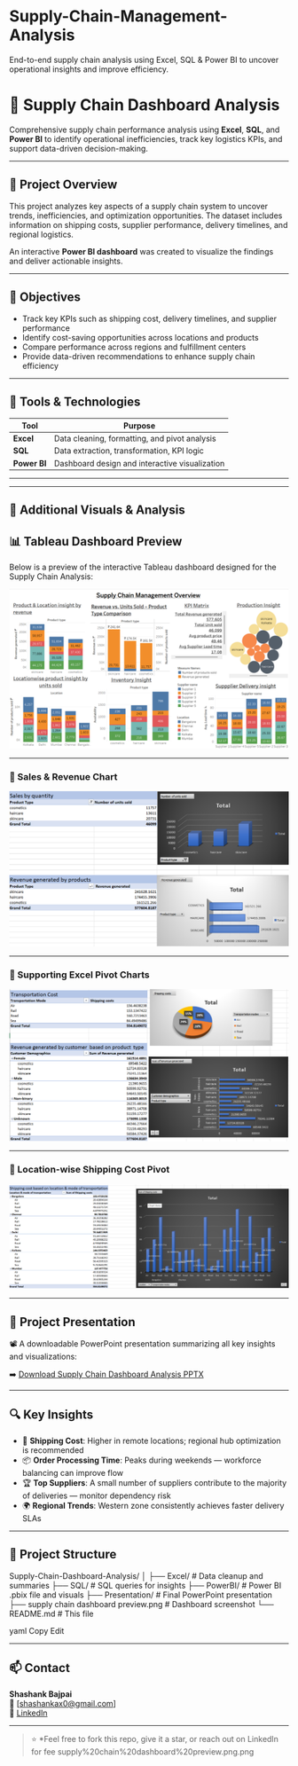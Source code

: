 # Supply-Chain-Management-Analysis
End-to-end supply chain analysis using Excel, SQL &amp; Power BI to uncover operational insights and improve efficiency.
# 🚚 Supply Chain Dashboard Analysis

Comprehensive supply chain performance analysis using **Excel**, **SQL**, and **Power BI** to identify operational inefficiencies, track key logistics KPIs, and support data-driven decision-making.

---

## 📌 Project Overview

This project analyzes key aspects of a supply chain system to uncover trends, inefficiencies, and optimization opportunities. The dataset includes information on shipping costs, supplier performance, delivery timelines, and regional logistics.

An interactive **Power BI dashboard** was created to visualize the findings and deliver actionable insights.

---

## 🎯 Objectives

- Track key KPIs such as shipping cost, delivery timelines, and supplier performance  
- Identify cost-saving opportunities across locations and products  
- Compare performance across regions and fulfillment centers  
- Provide data-driven recommendations to enhance supply chain efficiency  

---

## 🧰 Tools & Technologies

| Tool        | Purpose                                      |
|-------------|----------------------------------------------|
| **Excel**   | Data cleaning, formatting, and pivot analysis |
| **SQL**     | Data extraction, transformation, KPI logic   |
| **Power BI**| Dashboard design and interactive visualization |

---

---

## 📸 Additional Visuals & Analysis

<!-- ![Supply Chain Dashboard](Supply_Chain_Dashboard_preview.png) -->
## 📊 Tableau Dashboard Preview

Below is a preview of the interactive Tableau dashboard designed for the Supply Chain Analysis:

![Supply Chain Tableau Dashboard](Supplychain_dashboard_tableau.png)




---

### 📍 Sales & Revenue Chart
![Sales and Revenue](Sales&revenue_chart.png)

---

### 📍 Supporting Excel Pivot Charts
![Supporting Pivot Charts](Supporting_pivotcharts.png)

---

### 📍 Location-wise Shipping Cost Pivot
![Shipping Cost Pivot](Locationwise_shippingcost_pivot.png)

---

## 📂 Project Presentation

📽️ A downloadable PowerPoint presentation summarizing all key insights and visualizations:

➡️ [Download Supply Chain Dashboard Analysis PPTX](Supply_chain_Dashboar_Analysis.pptx)


---

## 🔍 Key Insights

- 🚚 **Shipping Cost**: Higher in remote locations; regional hub optimization is recommended  
- 📦 **Order Processing Time**: Peaks during weekends — workforce balancing can improve flow  
- 🏆 **Top Suppliers**: A small number of suppliers contribute to the majority of deliveries — monitor dependency risk  
- 🌍 **Regional Trends**: Western zone consistently achieves faster delivery SLAs  

---

## 📂 Project Structure

Supply-Chain-Dashboard-Analysis/
│
├── Excel/ # Data cleanup and summaries
├── SQL/ # SQL queries for insights
├── PowerBI/ # Power BI .pbix file and visuals
├── Presentation/ # Final PowerPoint presentation
├── supply chain dashboard preview.png # Dashboard screenshot
└── README.md # This file


yaml
Copy
Edit

---

## 📫 Contact

**Shashank Bajpai**  
📧 [shashankax0@gmail.com]  
🔗 [LinkedIn](www.linkedin.com/in/shashank-bajpai-53871222a)

---

> ⭐ *Feel free to fork this repo, give it a star, or reach out on LinkedIn for fee
> supply%20chain%20dashboard%20preview.png.png
